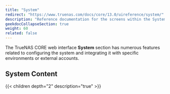 ```yaml
---
title: "System"
redirect: "https://www.truenas.com/docs/core/13.0/uireference/system/"
description: "Reference documentation for the screens within the System menu option."
geekdocCollapseSection: true
weight: 60
related: false
---
```


The TrueNAS CORE web interface **System** section has numerous features related to configuring the system and integrating it with specific environments or external accounts.

<div class="noprint">

## System Content

{{< children depth="2" description="true" >}}

</div>
